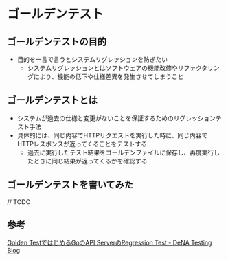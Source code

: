 # ゴールデンテスト

## ゴールデンテストの目的

- 目的を一言で言うとシステムリグレッションを防ぎたい
  - システムリグレッションとはソフトウェアの機能改修やリファクタリングにより、機能の低下や仕様差異を発生させてしまうこと
 
## ゴールデンテストとは

- システムが過去の仕様と変更がないことを保証するためのリグレッションテスト手法
- 具体的には、同じ内容でHTTPリクエストを実行した時に、同じ内容でHTTPレスポンスが返ってくることをテストする
  - 過去に実行したテスト結果をゴールデンファイルに保存し、再度実行したときに同じ結果が返ってくるかを確認する

## ゴールデンテストを書いてみた

// TODO

## 参考

[Golden TestではじめるGoのAPI ServerのRegression Test - DeNA Testing Blog](https://swet.dena.com/entry/2020/03/16/173000)

